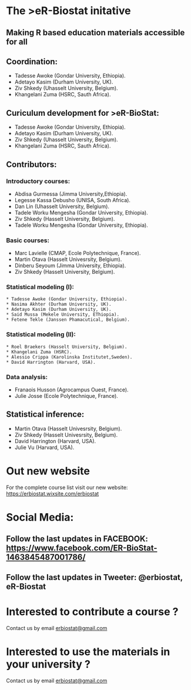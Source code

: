 # The >eR-Biostat initative

## Making R based education materials accessible for all

## Coordination:
 * Tadesse Awoke (Gondar University, Ethiopia).
 * Adetayo Kasim (Durham University, UK).
 * Ziv Shkedy (Uhasselt University, Belgium).
 * Khangelani Zuma (HSRC, Sauth Africa).
## Curiculum development for >eR-BioStat:
 * Tadesse Awoke (Gondar University, Ethiopia).
 * Adetayo Kasim (Durham University, UK).
 * Ziv Shkedy (Uhasselt University, Belgium).
 * Khangelani Zuma (HSRC, Sauth Africa).
## Contributors:

### Introductory courses:
 * Abdisa Gurmessa (Jimma University,Ethiopia).
 * Legesse Kassa Debusho (UNISA, South Africa).
 * Dan Lin (Uhasselt University, Belgium).
 * Tadele Worku Mengesha (Gondar University, Ethiopia).
 * Ziv Shkedy (Hasselt University, Belgium).
 * Tadele Worku Mengesha (Gondar University, Ethiopia).
### Basic courses:
 * Marc Lavielle (CMAP, Ecole Polytechnique, France).
 * Martin Otava (Hasselt Univesrsity, Belgium).
 * Dinberu Seyoum (Jimma University, Ethiopia).
 * Ziv Shkedy (Hasselt University, Belgium).
###	Statistical modeling (I):
	* Tadesse Awoke (Gondar University, Ethiopia).
	* Nasima Akhter (Durham University, UK).
	* Adetayo Kasim (Durham University, UK).
	* Said Mussa (Mekele University, EThiopia).
	* Fetene Tekle (Janssen Phamacutical, Belgium).
### 	Statistical modeling (II):
	* Roel Braekers (Hasselt University, Belgium).
	* Khangelani Zuma (HSRC).
	* Alessio Crippa (Karolinska Institutet,Sweden).
	* David Harrington (Harvard, USA).
### Data analysis:
  * Franaois Husson (Agrocampus Ouest, France).
  * Julie Josse (Ecole Polytechnique, France).
## Statistical inference:
  * Martin Otava (Hasselt Univesrsity, Belgium).
  * Ziv Shkedy (Hasselt Univesrsity, Belgium).
  * David Harrington (Harvard, USA).
  * Julie Vu (Harvard, USA).

# Out new website

For the complete course list visit our new website: https://erbiostat.wixsite.com/erbiostat

# Social Media:
## Follow the last updates in FACEBOOK: https://www.facebook.com/ER-BioStat-1463845487001786/
## Follow the last updates in Tweeter: @erbiostat, eR-Biostat
# Interested to contribute a course ?
Contact us by email erbiostat@gmail.com
# Interested to use the materials in your university ?
Contact us by email erbiostat@gmail.com
  

